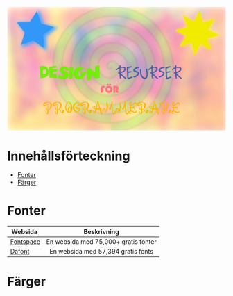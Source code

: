 ![Header](Header.png)


# Innehållsförteckning
 * [Fonter](#fonter)
 * [Färger](#färger)


# Fonter
| Websida&nbsp; | Beskrivning |
|---| :---:| 
| [Fontspace](https://www.fontspace.com/) | En websida med 75,000+ gratis fonter|
| [Dafont](https://www.dafont.com/) | En websida med 57,394 gratis fonts



# Färger